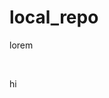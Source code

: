 # local_repo
<!DOCTYPE html>
<html lang="en">
<head>
    <meta charset="UTF-8">
    <meta name="viewport" content="width=device-width, initial-scale=1.0">
    <title>Document</title>
</head>
<body>
    <p>lorem
    </p>
    <br>
    <p>hi</p>
</body>
</html>
